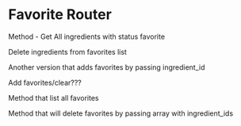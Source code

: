 # Favorite Router

Method - Get All ingredients with status favorite



Delete ingredients from favorites list



Another version that adds favorites by passing ingredient\_id



Add favorites/clear???



Method that list all favorites



Method that will delete favorites by passing array with ingredient\_ids









